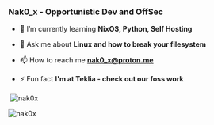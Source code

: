 <h3>Nak0_x - Opportunistic Dev and OffSec</h3>

- 🌱 I’m currently learning **NixOS, Python, Self Hosting**

- 💬 Ask me about **Linux and how to break your filesystem**

- 📫 How to reach me **nak0_x@proton.me**

- ⚡ Fun fact **I'm at Teklia - check out our foss work**
<p>
<p align="left" >&nbsp;<img align="center" src="https://github-readme-stats.vercel.app/api?username=nak0x&show_icons=true&title_color=d99536&text_color=1d1c21&bg_color=f8f6fc&locale=en" alt="nak0x" /></p>
<p align="left"><img align="center" src="https://github-readme-stats.vercel.app/api/top-langs?username=nak0x&show_icons=true&title_color=d9952c&text_color=1d1c21&bg_color=f8f6fc&locale=en&layout=compact" alt="nak0x" /></p>
</p>
